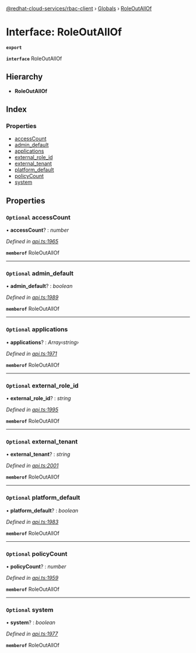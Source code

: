 [@redhat-cloud-services/rbac-client](../README.md) › [Globals](../globals.md) › [RoleOutAllOf](roleoutallof.md)

# Interface: RoleOutAllOf

**`export`** 

**`interface`** RoleOutAllOf

## Hierarchy

* **RoleOutAllOf**

## Index

### Properties

* [accessCount](roleoutallof.md#optional-accesscount)
* [admin_default](roleoutallof.md#optional-admin_default)
* [applications](roleoutallof.md#optional-applications)
* [external_role_id](roleoutallof.md#optional-external_role_id)
* [external_tenant](roleoutallof.md#optional-external_tenant)
* [platform_default](roleoutallof.md#optional-platform_default)
* [policyCount](roleoutallof.md#optional-policycount)
* [system](roleoutallof.md#optional-system)

## Properties

### `Optional` accessCount

• **accessCount**? : *number*

*Defined in [api.ts:1965](https://github.com/RedHatInsights/javascript-clients/blob/master/packages/rbac/api.ts#L1965)*

**`memberof`** RoleOutAllOf

___

### `Optional` admin_default

• **admin_default**? : *boolean*

*Defined in [api.ts:1989](https://github.com/RedHatInsights/javascript-clients/blob/master/packages/rbac/api.ts#L1989)*

**`memberof`** RoleOutAllOf

___

### `Optional` applications

• **applications**? : *Array‹string›*

*Defined in [api.ts:1971](https://github.com/RedHatInsights/javascript-clients/blob/master/packages/rbac/api.ts#L1971)*

**`memberof`** RoleOutAllOf

___

### `Optional` external_role_id

• **external_role_id**? : *string*

*Defined in [api.ts:1995](https://github.com/RedHatInsights/javascript-clients/blob/master/packages/rbac/api.ts#L1995)*

**`memberof`** RoleOutAllOf

___

### `Optional` external_tenant

• **external_tenant**? : *string*

*Defined in [api.ts:2001](https://github.com/RedHatInsights/javascript-clients/blob/master/packages/rbac/api.ts#L2001)*

**`memberof`** RoleOutAllOf

___

### `Optional` platform_default

• **platform_default**? : *boolean*

*Defined in [api.ts:1983](https://github.com/RedHatInsights/javascript-clients/blob/master/packages/rbac/api.ts#L1983)*

**`memberof`** RoleOutAllOf

___

### `Optional` policyCount

• **policyCount**? : *number*

*Defined in [api.ts:1959](https://github.com/RedHatInsights/javascript-clients/blob/master/packages/rbac/api.ts#L1959)*

**`memberof`** RoleOutAllOf

___

### `Optional` system

• **system**? : *boolean*

*Defined in [api.ts:1977](https://github.com/RedHatInsights/javascript-clients/blob/master/packages/rbac/api.ts#L1977)*

**`memberof`** RoleOutAllOf
